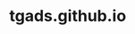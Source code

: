 # tgads.github.io

<!doctype html>
<html lang="ru">
<head>
  <meta charset="utf-8">
  <title>QQQ</title>
  <meta name="description" content="">
  <meta name="keywords" content="">
  <meta name="author" content="">
  <link rel="stylesheet" href="css/styles.css?v=1.0">
  <!--[if lt IE 9]>
    <script src="//html5shiv.googlecode.com/svn/trunk/html5.js"></script>
  <![endif]-->
</head>
<body>
</body>
</html>